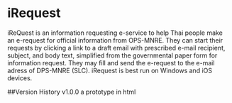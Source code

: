 # iRequest
iReQuest is an information requesting e-service to help Thai people make an e-request for official information from OPS-MNRE. They can start their requests by clicking a link to a draft email with prescribed e-mail recipient, subject, and body text, simplified from the governmental paper form for information request. They may fill and send the e-request to the e-mail adress of DPS-MNRE (SLC). iRequest is best run on Windows and iOS devices.

##Version History
v1.0.0 a prototype in html
